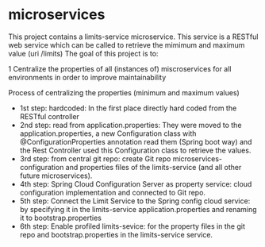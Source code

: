 # microservices

This project contains a limits-service microservice. 
This service is a RESTful web service which can be called to retrieve the mimimum and maximum value (uri /limits)
The goal of this project is to:

1 Centralize the properties of all (instances of) miscroservices for all environments in order to improve maintainability

Process of centralizing the properties (minimum and maximum values)
- 1st step: hardcoded: In the first place directly hard coded from the RESTful controller
- 2nd step: read from application.properties: They were moved to the application.properties, a new Configuration class with @ConfigurationProperties annotation read them (Spring boot way) and the Rest Controller used this Configuration class to retrieve the values.
- 3rd step: from central git repo: create Git repo microservices-configuration and properties files of the limits-service (and all other future microservices).
- 4th step: Spring Cloud Configuration Server as property service: cloud configuration implementation and connected to Git repo.
- 5th step: Connect the Limit Service to the Spring config cloud service: by specifying it in the limits-service application.properties and renaming it to bootstrap.properties
- 6th step: Enable profiled limits-sevice: for the property files in the git repo and bootstrap.properties in the limits-service service.
